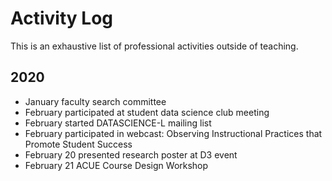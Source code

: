 # Activity Log

This is an exhaustive list of professional activities outside of teaching.

## 2020

- January faculty search committee
- February participated at student data science club meeting
- February started DATASCIENCE-L mailing list
- February participated in webcast: Observing Instructional Practices that Promote Student Success
- February 20 presented research poster at D3 event
- February 21 ACUE Course Design Workshop
